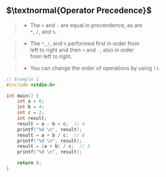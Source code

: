 ## $\textnormal{Operator Precedence}$

> - The `+` and `-` are equal in precendence, as are <br />
    `*`, `/`, and `%`.

> - The `*`, `/`, and `%` performed first in order from <br />
    left to right and then `+` and `-`, also in order <br />
    from left to right.

> - You can change the order of operations by using `()`.

```c
// Example 1.
#include <stdio.h>

int main() {
    int a = 6;
    int b = 4;
    int c = 2;
    int result;
    result = a - b + c;  // 4
    printf("%d \n", result);
    result = a + b / c;  // 8
    printf("%d \n", result);
    result = (a + b) / c;  // 5
    printf("%d \n", result);

    return 0;
}
```
